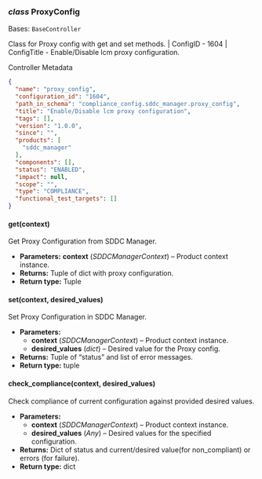 ### *class* ProxyConfig

Bases: `BaseController`

Class for Proxy config with get and set methods.
| ConfigID - 1604
| ConfigTitle - Enable/Disable lcm proxy configuration.

Controller Metadata
```json
{
  "name": "proxy_config",
  "configuration_id": "1604",
  "path_in_schema": "compliance_config.sddc_manager.proxy_config",
  "title": "Enable/Disable lcm proxy configuration",
  "tags": [],
  "version": "1.0.0",
  "since": "",
  "products": [
    "sddc_manager"
  ],
  "components": [],
  "status": "ENABLED",
  "impact": null,
  "scope": "",
  "type": "COMPLIANCE",
  "functional_test_targets": []
}
```

#### get(context)

Get Proxy Configuration from SDDC Manager.

* **Parameters:**
  **context** (*SDDCManagerContext*) – Product context instance.
* **Returns:**
  Tuple of dict with proxy configuration.
* **Return type:**
  Tuple

#### set(context, desired_values)

Set Proxy Configuration in SDDC Manager.

* **Parameters:**
  * **context** (*SDDCManagerContext*) – Product context instance.
  * **desired_values** (*dict*) – Desired value for the Proxy config.
* **Returns:**
  Tuple of “status” and list of error messages.
* **Return type:**
  tuple

#### check_compliance(context, desired_values)

Check compliance of current configuration against provided desired values.

* **Parameters:**
  * **context** (*SDDCManagerContext*) – Product context instance.
  * **desired_values** (*Any*) – Desired values for the specified configuration.
* **Returns:**
  Dict of status and current/desired value(for non_compliant) or errors (for failure).
* **Return type:**
  dict
